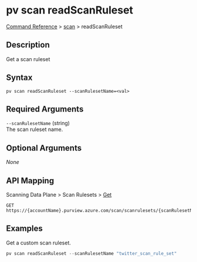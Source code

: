 # pv scan readScanRuleset
[Command Reference](../../../README.md#command-reference) > [scan](./main.md) > readScanRuleset

## Description
Get a scan ruleset

## Syntax
```
pv scan readScanRuleset --scanRulesetName=<val>
```

## Required Arguments
`--scanRulesetName` (string)  
The scan ruleset name.

## Optional Arguments
*None*

## API Mapping
Scanning Data Plane > Scan Rulesets > [Get](https://docs.microsoft.com/en-us/rest/api/purview/scanningdataplane/scan-rulesets/get)
```
GET https://{accountName}.purview.azure.com/scan/scanrulesets/{scanRulesetName}
```

## Examples
Get a custom scan ruleset.
```powershell
pv scan readScanRuleset --scanRulesetName "twitter_scan_rule_set"
```
